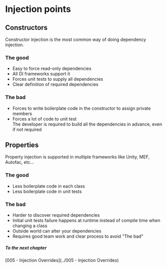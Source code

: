 ﻿# Injection points

## Constructors
Constructor injection is the most common way of doing dependency injection.

### The good
* Easy to force read-only dependencies
* All DI frameworks support it
* Forces unit tests to supply all dependencies
* Clear definition of required dependencies

### The bad
* Forces to write boilerplate code in the constructor to assign private members
* Forces a lot of code to unit test  
  The developer is required to build all the dependencies in advance, even if not required

## Properties
Property injection is supported in multiple frameworks like Unity, MEF, Autofac, etc... 

### The good
* Less boilerplate code in each class
* Less boilerplate code in unit tests

### The bad
* Harder to discover required dependencies
* Initial unit tests failure happens at runtime instead of compile time when changing a class
* Outside world can alter your dependencies
* Requires good team work and clear process to avoid "The bad"

##### To the next chapter
[005 - Injection Overrides](../005 - Injection Overrides)  